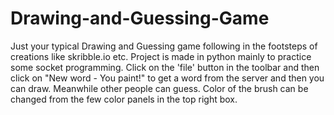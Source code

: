 # Drawing-and-Guessing-Game
Just your typical Drawing and Guessing game following in the footsteps of creations like skribble.io etc. Project is made in python mainly to practice some socket programming.
Click on the 'file' button in the toolbar and then click on "New word - You paint!" to get a word from the server and then you can draw. Meanwhile other people can guess. Color of the brush can be changed from the few color panels in the top right box. 
